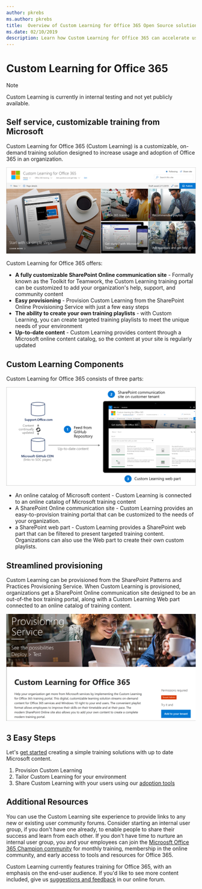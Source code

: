 ```yaml
---
author: pkrebs
ms.author: pkrebs
title:  Overview of Custom Learning for Office 365 Open Source solution
ms.date: 02/10/2019
description: Learn how Custom Learning for Office 365 can accelerate usage and adoption of Office 365 in your organization. Our solutions include a custom SharePoint Online web part and a modern SharePoint Online communications training site that is easily provisioned to your Office 365 tenant. 
---
```


# Custom Learning for Office 365

> [!NOTE]
> Custom Learning is currently in internal testing and not yet publicly available. 

## Self service, customizable training from Microsoft
Custom Learning for Office 365 (Custom Learning) is a customizable, on-demand training solution designed to increase usage and adoption of Office 365 in an organization. 

![cg-introducing.png](media/cg-introducing.png)

Custom Learning for Office 365 offers:
- **A fully customizable SharePoint Online communication site** - Formally known as the Toolkit for Teamwork, the Custom Learning training portal can be customized to add your organization's help, support, and community content
- **Easy provisioning** - Provision Custom Learning from the SharePoint Online Provisioning Service with just a few easy steps
- **The ability to create your own training playlists** - with Custom Learning, you can create targeted training playlists to meet the unique needs of your environment
- **Up-to-date content** - Custom Learning provides content through a Microsoft online content catalog, so the content at your site is regularly updated

## Custom Learning Components
Custom Learning for Office 365 consists of three parts: 

![cg-howitworks.png](media/cg-howitworks.png)

- An online catalog of Microsoft content - Custom Learning is connected to an online catalog of Microsoft training content
- A SharePoint Online communication site - Custom Learning provides an easy-to-provision training portal that can be customized to the needs of your organization.
- a SharePoint web part - Custom Learning provides a SharePoint web part that can be filtered to present targeted training content. Organizations can also use the Web part to create their own custom playlists.

## Streamlined provisioning 
Custom Learning can be provisioned from the SharePoint Patterns and Practices Provisioning Service. When Custom Learning is provisioned, organizations get a SharePoint Online communication site designed to be an out-of-the box training portal, along with a Custom Learning Web part connected to an online catalog of training content. 

![cg-provision.png](media/cg-provision.png)

## 3 Easy Steps
Let's [get started](prereqs.md) creating a simple training solutions with up to date Microsoft content.
1. Provision Custom Learning  
2. Tailor Custom Learning for your environment
3. Share Custom Learning with your users using our [adoption tools](driveadoption.md)

## Additional Resources
You can use the Custom Learning site experience to provide links to any new or existing user community forums. Consider starting an internal user group, if you don't have one already, to enable people to share their success and learn from each other.  If you don't have time to nurture an internal user group, you and your employees can join the [Microosft Office 365 Champion community](https://aka.ms/O365Champions) for monthly training, membership in the online community, and early access to tools and resources for Office 365.

Custom Learning currently features training for Office 365, with an emphasis on the end-user audience.  If you'd like to see more content included, give us [suggestions and feedback](feedback.md) in our online forum.  

